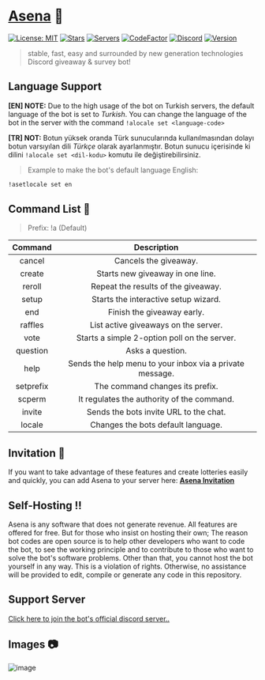 # [Asena](https://asena.xyz) 🤖

[![License: MIT](https://img.shields.io/badge/License-MIT-yellow.svg)](https://opensource.org/licenses/MIT)
[![Stars](https://img.shields.io/github/stars/anilmisirlioglu/Asena)](https://github.com/anilmisirlioglu/Asena/stargazers)
[![Servers](https://img.shields.io/badge/dynamic/json.svg?label=servers&url=https%3A%2F%2Fdiscord.bots.gg%2Fapi%2Fv1%2Fbots%2F716259870910840832&query=%24.guildCount&colorB=7289DA)](https://discord.com/oauth2/authorize?permissions=347200&scope=bot&client_id=716259870910840832&redirect_uri=https%3A%2F%2Fdiscord.gg%2FCRgXhfs&response_type=code)
[![CodeFactor](https://www.codefactor.io/repository/github/anilmisirlioglu/asena/badge/master)](https://www.codefactor.io/repository/github/anilmisirlioglu/asena/overview/master)
[![Discord](https://discordapp.com/api/guilds/701790578874253363/widget.png?style=shield)](https://discord.gg/CRgXhfs)
[![Version](https://img.shields.io/github/package-json/v/anilmisirlioglu/Asena?color=blue)](https://github.com/anilmisirlioglu/Asena)

> stable, fast, easy and surrounded by new generation technologies Discord giveaway & survey bot!

## Language Support

**[EN] NOTE:** Due to the high usage of the bot on Turkish servers, the default language of the bot is set to *Turkish*.
You can change the language of the bot in the server with the command `!alocale set <language-code>`

**[TR] NOT:** Botun yüksek oranda Türk sunucularında kullanılmasından dolayı botun varsıyılan dili *Türkçe* olarak
ayarlanmıştır. Botun sunucu içerisinde ki dilini `!alocale set <dil-kodu>` komutu ile değiştirebilirsiniz.

> Example to make the bot's default language English:
```sh
!asetlocale set en
```

## Command List 🦾

> Prefix: !a (Default)

| Command | Description |
|:-----------:|:----------:|
| cancel | Cancels the giveaway. |
| create | Starts new giveaway in one line. |
| reroll | Repeat the results of the giveaway. |
| setup | Starts the interactive setup wizard. |
| end | Finish the giveaway early. |
| raffles | List active giveaways on the server. |
| vote |  Starts a simple 2-option poll on the server. |
| question | Asks a question. |
| help | Sends the help menu to your inbox via a private message. |
| setprefix | The command changes its prefix. |
| scperm | It regulates the authority of the command. |
| invite | Sends the bots invite URL to the chat. |
| locale | Changes the bots default language. |

## Invitation 🔗

If you want to take advantage of these features and create lotteries easily and quickly,
you can add Asena to your server here: **[Asena Invitation](https://discord.com/oauth2/authorize?permissions=347200&scope=bot&client_id=716259870910840832&redirect_uri=https%3A%2F%2Fdiscord.gg%2FCRgXhfs&response_type=code)**

## Self-Hosting ‍‼️

Asena is any software that does not generate revenue. All features are offered for free.
But for those who insist on hosting their own; The reason bot codes are open source is to help other developers who want to code the bot, to see the working principle and to contribute to those who want to solve the bot's software problems. Other than that, you cannot host the bot yourself in any way. This is a violation of rights.
Otherwise, no assistance will be provided to edit, compile or generate any code in this repository.

## Support Server
[Click here to join the bot's official discord server..](https://discord.gg/CRgXhfs)

## Images 📷
![image](https://cdn.discordapp.com/attachments/712449369827180596/724982732513607710/asena.png)
